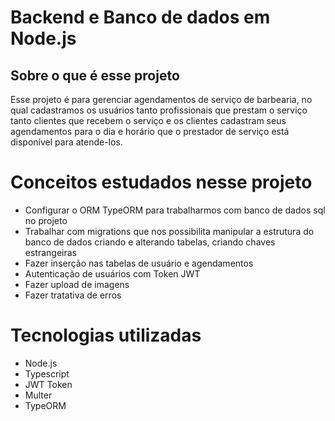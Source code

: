 # Backend e Banco de dados em Node.js

## Sobre o que é esse projeto
Esse projeto é para gerenciar agendamentos de serviço de barbearia, no qual cadastramos os usuários tanto profissionais que prestam o serviço
tanto clientes que recebem o serviço e os clientes cadastram seus agendamentos para o dia e horário que o prestador de serviço está disponível
para atende-los.

# Conceitos estudados nesse projeto
- Configurar o ORM TypeORM para trabalharmos com banco de dados sql no projeto
- Trabalhar com migrations que nos possibilita manipular a estrutura do banco de dados criando e alterando tabelas, criando chaves estrangeiras
- Fazer inserção nas tabelas de usuário e agendamentos
- Autenticação de usuários com Token JWT
- Fazer upload de imagens 
- Fazer tratativa de erros

# Tecnologias utilizadas
- Node.js
- Typescript
- JWT Token
- Multer
- TypeORM
